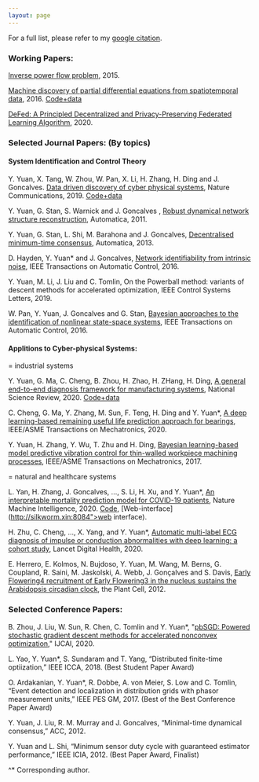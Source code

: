 ```yaml
---
layout: page
---
```


For a full list, please refer to my [google citation](https://scholar.google.co.uk/citations?hl=en&user=Jhj7LZUAAAAJ&view_op=list_works).

<h3>Working Papers: </h3>

[Inverse power flow problem](https://arxiv.org/abs/1610.06631), 2015. 

[Machine discovery of partial differential equations from spatiotemporal data](https://arxiv.org/pdf/1909.06730.pdf), 2016. [Code+data](https://github.com/HAIRLAB/S3d)

[DeFed: A Principled Decentralized and Privacy-Preserving Federated Learning Algorithm](https://arxiv.org/abs/2107.07171), 2020.

<h3>Selected Journal Papers: (By topics)</h3>

<h4>System Identification and Control Theory</h4>

Y. Yuan, X. Tang, W. Zhou, W. Pan, X. Li, H. Zhang, H. Ding and J. Goncalves. [Data driven discovery of cyber physical systems](https://www.nature.com/articles/s41467-019-12490-1), Nature Communications, 2019. [Code+data](https://github.com/HAIRLAB/CPSid)

Y. Yuan, G. Stan, S. Warnick and J. Goncalves , [Robust dynamical network structure reconstruction](http://www.sciencedirect.com/science/article/pii/S0005109811001828), Automatica, 2011.

Y. Yuan, G. Stan, L. Shi, M. Barahona and J. Goncalves, [Decentralised minimum-time consensus](http://www.sciencedirect.com/science/article/pii/S0005109813000794), Automatica, 2013.

D. Hayden, Y. Yuan* and J. Goncalves, [Network identifiability from intrinsic noise](https://ieeexplore.ieee.org/document/7784731), IEEE Transactions on Automatic Control, 2016.

Y. Yuan, M. Li, J. Liu and C. Tomlin, On the Powerball method: variants of descent methods for accelerated optimization, IEEE Control Systems Letters, 2019.

W. Pan, Y. Yuan, J. Goncalves and G. Stan, [Bayesian approaches to the identification of nonlinear state-space systems](http://arxiv.org/pdf/1408.3549v5.pdf), IEEE Transactions on Automatic Control, 2016.


<h4>Applitions to Cyber-physical Systems:</h4>

= industrial systems

Y. Yuan, G. Ma, C. Cheng, B. Zhou, H. Zhao, H. ZHang, H. Ding, [A general end-to-end diagnosis framework for manufacturing systems](https://academic.oup.com/nsr/advance-article/doi/10.1093/nsr/nwz190/5637084), National Science Review, 2020. [Code+data](https://github.com/HAIRLAB/NSR_krCNN)

C. Cheng, G. Ma, Y. Zhang, M. Sun, F. Teng, H. Ding and Y. Yuan*, [A deep learning-based remaining useful life prediction approach for bearings](https://ieeexplore.ieee.org/document/8982045), IEEE/ASME Transactions on Mechatronics, 2020.

Y. Yuan, H. Zhang, Y. Wu, T. Zhu and H. Ding, [Bayesian learning-based model predictive vibration control for thin-walled workpiece machining processes](https://ieeexplore.ieee.org/document/7676308), IEEE/ASME Transactions on Mechatronics, 2017.

= natural and healthcare systems

L. Yan, H. Zhang, J. Goncalves, ..., S. Li, H. Xu, and Y. Yuan*, [An interpretable mortality prediction model for COVID-19 patients]( https://doi.org/10.1038/s42256-020-0180-7), Nature Machine Intelligence, 2020. [Code](https://github.com/HAIRLAB/Pre_Surv_COVID_19), [Web-interface](http://silkworm.xin:8084">web interface).

H. Zhu, C. Cheng, ..., X. Yang, and Y. Yuan*, [Automatic multi-label ECG diagnosis of impulse or conduction abnormalities with deep learning: a cohort study](https://www.thelancet.com/journals/landig/article/PIIS2589-7500(20)30107-2/fulltext), Lancet Digital Health, 2020.

E. Herrero, E. Kolmos, N. Bujdoso, Y. Yuan, M. Wang, M. Berns, G. Coupland, R. Saini, M. Jaskolski, A. Webb, J. Gonçalves and S. Davis, [Early Flowering4 recruitment of Early Flowering3 in the nucleus sustains the Arabidopsis circadian clock](http://www.plantcell.org/content/early/2012/02/07/tpc.111.093807.abstract), the Plant Cell, 2012.


<h3>Selected Conference Papers:</h3>

B. Zhou, J. Liu, W. Sun, R. Chen, C. Tomlin and Y. Yuan*, "[pbSGD: Powered stochastic gradient descent methods for accelerated nonconvex optimization](https://www.ijcai.org/Proceedings/2020/0451.pdf)," IJCAI, 2020. 

L. Yao, Y. Yuan*, S. Sundaram and T. Yang, “Distributed finite-time optiization,” IEEE ICCA, 2018. (Best Student Paper Award)

O. Ardakanian, Y. Yuan*, R. Dobbe, A. von Meier, S. Low and C. Tomlin, “Event detection and localization in distribution grids with phasor measurement units,” IEEE PES GM, 2017. (Best of the Best Conference Paper Award)

Y. Yuan, J. Liu, R. M. Murray and J. Goncalves, “Minimal-time dynamical consensus,” ACC, 2012.

Y. Yuan and L. Shi, “Minimum sensor duty cycle with guaranteed estimator performance,” IEEE ICIA, 2012. (Best Paper Award, Finalist)

 ^* Corresponding author.
